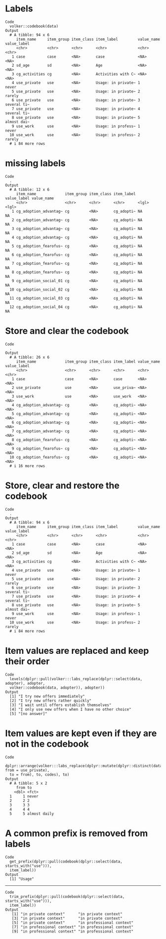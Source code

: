 # Labels

    Code
      volker::codebook(data)
    Output
      # A tibble: 94 x 6
         item_name     item_group item_class item_label         value_name value_label
         <chr>         <chr>      <chr>      <chr>              <chr>      <chr>      
       1 case          case       <NA>       case               <NA>       <NA>       
       2 sd_age        sd         <NA>       Age                <NA>       <NA>       
       3 cg_activities cg         <NA>       Activities with C~ <NA>       <NA>       
       4 use_private   use        <NA>       Usage: in private~ 1          never      
       5 use_private   use        <NA>       Usage: in private~ 2          rarely     
       6 use_private   use        <NA>       Usage: in private~ 3          several ti~
       7 use_private   use        <NA>       Usage: in private~ 4          several ti~
       8 use_private   use        <NA>       Usage: in private~ 5          almost dai~
       9 use_work      use        <NA>       Usage: in profess~ 1          never      
      10 use_work      use        <NA>       Usage: in profess~ 2          rarely     
      # i 84 more rows

# missing labels

    Code
      .
    Output
      # A tibble: 12 x 6
         item_name             item_group item_class item_label value_label value_name
         <chr>                 <chr>      <chr>      <chr>      <lgl>       <lgl>     
       1 cg_adoption_advantag~ cg         <NA>       cg_adopti~ NA          NA        
       2 cg_adoption_advantag~ cg         <NA>       cg_adopti~ NA          NA        
       3 cg_adoption_advantag~ cg         <NA>       cg_adopti~ NA          NA        
       4 cg_adoption_advantag~ cg         <NA>       cg_adopti~ NA          NA        
       5 cg_adoption_fearofus~ cg         <NA>       cg_adopti~ NA          NA        
       6 cg_adoption_fearofus~ cg         <NA>       cg_adopti~ NA          NA        
       7 cg_adoption_fearofus~ cg         <NA>       cg_adopti~ NA          NA        
       8 cg_adoption_fearofus~ cg         <NA>       cg_adopti~ NA          NA        
       9 cg_adoption_social_01 cg         <NA>       cg_adopti~ NA          NA        
      10 cg_adoption_social_02 cg         <NA>       cg_adopti~ NA          NA        
      11 cg_adoption_social_03 cg         <NA>       cg_adopti~ NA          NA        
      12 cg_adoption_social_04 cg         <NA>       cg_adopti~ NA          NA        

# Store and clear the codebook

    Code
      .
    Output
      # A tibble: 26 x 6
         item_name             item_group item_class item_label value_name value_label
         <chr>                 <chr>      <chr>      <chr>      <chr>      <chr>      
       1 case                  case       <NA>       case       <NA>       <NA>       
       2 use_private           use        <NA>       use_priva~ <NA>       <NA>       
       3 use_work              use        <NA>       use_work   <NA>       <NA>       
       4 cg_adoption_advantag~ cg         <NA>       cg_adopti~ <NA>       <NA>       
       5 cg_adoption_advantag~ cg         <NA>       cg_adopti~ <NA>       <NA>       
       6 cg_adoption_advantag~ cg         <NA>       cg_adopti~ <NA>       <NA>       
       7 cg_adoption_advantag~ cg         <NA>       cg_adopti~ <NA>       <NA>       
       8 cg_adoption_fearofus~ cg         <NA>       cg_adopti~ <NA>       <NA>       
       9 cg_adoption_fearofus~ cg         <NA>       cg_adopti~ <NA>       <NA>       
      10 cg_adoption_fearofus~ cg         <NA>       cg_adopti~ <NA>       <NA>       
      # i 16 more rows

# Store, clear and restore the codebook

    Code
      .
    Output
      # A tibble: 94 x 6
         item_name     item_group item_class item_label         value_name value_label
         <chr>         <chr>      <chr>      <chr>              <chr>      <chr>      
       1 case          case       <NA>       case               <NA>       <NA>       
       2 sd_age        sd         <NA>       Age                <NA>       <NA>       
       3 cg_activities cg         <NA>       Activities with C~ <NA>       <NA>       
       4 use_private   use        <NA>       Usage: in private~ 1          never      
       5 use_private   use        <NA>       Usage: in private~ 2          rarely     
       6 use_private   use        <NA>       Usage: in private~ 3          several ti~
       7 use_private   use        <NA>       Usage: in private~ 4          several ti~
       8 use_private   use        <NA>       Usage: in private~ 5          almost dai~
       9 use_work      use        <NA>       Usage: in profess~ 1          never      
      10 use_work      use        <NA>       Usage: in profess~ 2          rarely     
      # i 84 more rows

# Item values are replaced and keep their order

    Code
      levels(dplyr::pull(volker:::labs_replace(dplyr::select(data, adopter), adopter,
      volker::codebook(data, adopter)), adopter))
    Output
      [1] "I try new offers immediately"                     
      [2] "I try new offers rather quickly"                  
      [3] "I wait until offers establish themselves"         
      [4] "I only use new offers when I have no other choice"
      [5] "[no answer]"                                      

# Item values are kept even if they are not in the codebook

    Code
      dplyr::arrange(volker:::labs_replace(dplyr::mutate(dplyr::distinct(data, from = use_private),
      to = from), to, codes), to)
    Output
      # A tibble: 5 x 2
         from to          
        <dbl> <fct>       
      1     1 never       
      2     2 2           
      3     3 3           
      4     4 4           
      5     5 almost daily

# A common prefix is removed from labels

    Code
      get_prefix(dplyr::pull(codebook(dplyr::select(data, starts_with("use"))),
      item_label))
    Output
      [1] "Usage"

---

    Code
      trim_prefix(dplyr::pull(codebook(dplyr::select(data, starts_with("use"))),
      item_label))
    Output
       [1] "in private context"      "in private context"     
       [3] "in private context"      "in private context"     
       [5] "in private context"      "in professional context"
       [7] "in professional context" "in professional context"
       [9] "in professional context" "in professional context"

